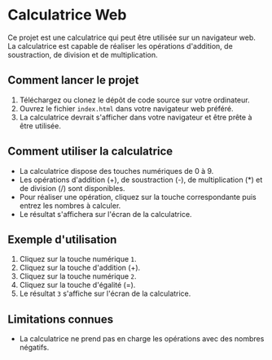 # Calculatrice Web

Ce projet est une calculatrice qui peut être utilisée sur un navigateur web. La calculatrice est capable de réaliser les opérations d'addition, de soustraction, de division et de multiplication.

## Comment lancer le projet

1. Téléchargez ou clonez le dépôt de code source sur votre ordinateur.
2. Ouvrez le fichier `index.html` dans votre navigateur web préféré.
3. La calculatrice devrait s'afficher dans votre navigateur et être prête à être utilisée.

## Comment utiliser la calculatrice

- La calculatrice dispose des touches numériques de 0 à 9.
- Les opérations d'addition (+), de soustraction (-), de multiplication (*) et de division (/) sont disponibles.
- Pour réaliser une opération, cliquez sur la touche correspondante puis entrez les nombres à calculer.
- Le résultat s'affichera sur l'écran de la calculatrice.

## Exemple d'utilisation

1. Cliquez sur la touche numérique `1`.
2. Cliquez sur la touche d'addition (+).
3. Cliquez sur la touche numérique `2`.
4. Cliquez sur la touche d'égalité (=).
5. Le résultat `3` s'affiche sur l'écran de la calculatrice.

## Limitations connues

- La calculatrice ne prend pas en charge les opérations avec des nombres négatifs.
